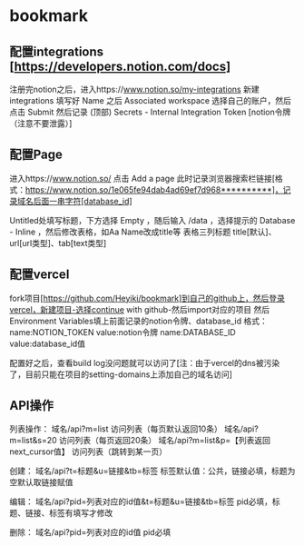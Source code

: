 # bookmark

## 配置integrations [https://developers.notion.com/docs]
注册完notion之后，进入https://www.notion.so/my-integrations 新建 integrations
填写好 Name 之后 Associated workspace 选择自己的账户，然后点击 Submit
然后记录 (顶部) Secrets - Internal Integration Token [notion令牌（注意不要泄露）]

## 配置Page
进入https://www.notion.so/ 点击 Add a page
此时记录浏览器搜索栏链接[格式：https://www.notion.so/1e065fe94dab4ad69ef7d968**********]，记录域名后面一串字符[database_id]

Untitled处填写标题，下方选择 Empty ，随后输入 /data ，选择提示的 Database - Inline ，然后修改表格，如Aa Name改成title等
表格三列标题 title[默认]、url[url类型]、tab[text类型]

## 配置vercel
fork项目[https://github.com/Heyiki/bookmark]到自己的github上，然后登录vercel，新建项目-选择continue with github-然后import对应的项目
然后Environment Variables填上前面记录的notion令牌、database_id
格式：
name:NOTION_TOKEN  value:notion令牌
name:DATABASE_ID  value:database_id值

配置好之后，查看build log没问题就可以访问了[注：由于vercel的dns被污染了，目前只能在项目的setting-domains上添加自己的域名访问]

## API操作
列表操作：
域名/api?m=list  访问列表（每页默认返回10条）
域名/api?m=list&s=20  访问列表（每页返回20条）
域名/api?m=list&p=【列表返回next_cursor值】  访问列表（跳转到某一页）

创建：
域名/api?t=标题&u=链接&tb=标签  标签默认值：公共，链接必填，标题为空默认取链接赋值

编辑：
域名/api?pid=列表对应的id值&t=标题&u=链接&tb=标签   pid必填，标题、链接、标签有填写才修改

删除：
域名/api?pid=列表对应的id值     pid必填